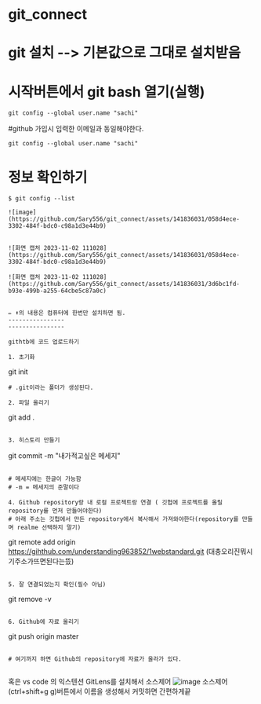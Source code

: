 # git_connect

# git 설치 --> 기본값으로 그대로 설치받음

# 시작버튼에서 git bash 열기(실행)

```
git config --global user.name "sachi"
```

#github 가입시 입력한 이메일과 동일해야한다.

```
git config --global user.name "sachi"

```
# 정보 확인하기
```
$ git config --list

![image](https://github.com/Sary556/git_connect/assets/141836031/058d4ece-3302-484f-bdc0-c98a1d3e44b9)


![화면 캡처 2023-11-02 111028](https://github.com/Sary556/git_connect/assets/141836031/058d4ece-3302-484f-bdc0-c98a1d3e44b9)

![화면 캡처 2023-11-02 111028](https://github.com/Sary556/git_connect/assets/141836031/3d6bc1fd-b93e-499b-a255-64cbe5c87a0c)


✏️ ⬆️의 내용은 컴퓨터에 한번만 설치하면 됨.
----------------
----------------

githtb에 코드 업로드하기

1. 초기화

  ```
  git init
  ```
# .git이라는 폴더가 생성된다.

2. 파일 올리기

  ```
  git add .
  ```

3. 히스토리 만들기

  ```
  git commit -m "내가적고싶은 메세지" 
  ```

# 메세지에는 한글이 가능함
# -m = 메세지의 준말이다

4. Github repository랑 내 로컬 프로젝트랑 연결 ( 깃헙에 프로젝트를 올릴 repository를 먼저 만들어야한다)
# 아래 주소는 깃헙에서 만든 repository에서 복사해서 가져와야한다(repository를 만들며 realme 선택하지 말기)

```
git remote add origin https://gihthub.com/understanding963852/1webstandard.git (대충오리진뭐시기주소가뜨면된다는뜼)
```

5. 잘 연결되었는지 확인(필수 아님)

```
git remove -v
```

6. Github에 자료 올리기

```
git push origin master
```

# 여기까지 하면 Github의 repository에 자료가 올라가 있다.


```
혹은 vs code 의 익스텐션 GitLens를 설치해서 소스제어
![image](https://github.com/Sary556/git_connect/assets/141836031/f0127fec-8903-4fd5-ad27-b1cbe19d3f8c) 소스제어(ctrl+shift+g g)버튼에서 이름을 생성해서 커밋하면 간편하게끝
```


